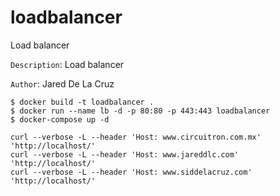# loadbalancer
Load balancer

`Description`:  Load balancer

`Author`:     Jared De La Cruz

```
$ docker build -t loadbalancer .
$ docker run --name lb -d -p 80:80 -p 443:443 loadbalancer
$ docker-compose up -d
```

```
curl --verbose -L --header 'Host: www.circuitron.com.mx' 'http://localhost/'
curl --verbose -L --header 'Host: www.jareddlc.com' 'http://localhost/'
curl --verbose -L --header 'Host: www.siddelacruz.com' 'http://localhost/'
```
